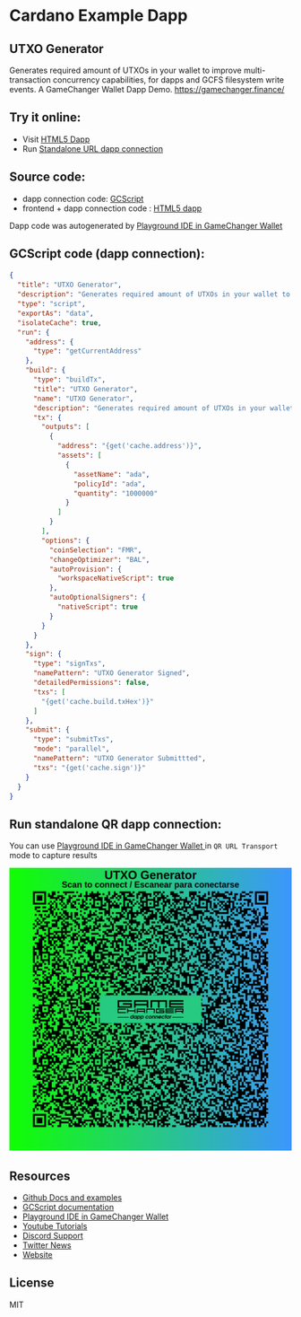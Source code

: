 
# Cardano Example Dapp

## **UTXO Generator**

Generates required amount of UTXOs in your wallet to improve multi-transaction concurrency capabilities, for dapps and GCFS filesystem write events. A GameChanger Wallet Dapp Demo. https://gamechanger.finance/


## Try it online: 

-  Visit [HTML5 Dapp](https://gamechangerfinance.github.io/gamechanger.wallet/examples/UTXO%20Generator.html)
-  Run [Standalone URL dapp connection](https://beta-wallet.gamechanger.finance/api/2/run/1-H4sIAAAAAAAAA7VSTW8TMRD9KyNfClJI4NpbSNWCBG1FikBCPUztSWLVa2894zYhyn9n7F1Qqgpxwpddj9943of3RrwEMqfm6833K7igSBklZTMxjthm34tPUY_HE2LI9FB8JgfYpRIF0gpqL4OPsEslwxOGQAKSwHd9To8EXQni30jGyGjrhWBTtCVninYHFnu888GLJ57AKmVw2PcMGB1cLM6XsPKBeMdCHTxlLwT0SFF4CnO4wI4WG4xryvBtmHumzXBGXZrCRqTn09lsrSg7oKYrHzFamqlC2fVV-SBT97TtU5Y5a82hoFY8p6CiF2g3ipRcaGJyUT_2Bp3LxFx_x3vWJIumSebj2WFi7ooP7gjU9jfbOv1vxkdl-58CWZWgZgb9SskEgnzPlcq2MkxF-iKq6MeROrNXWa9ObHVgOlZPXh-0CZnpN7r-Xg600VXj-hS83X10fwoPBaMq3mnh3du2zOH2cDsxqQlqPtrk45IC2VHi-ecv2jkEd6Wwzv-krPX38091fpF0rc_Lc0PvzVPK99yjpUsU_0jLIdaW2mGAX7VZGJZ-rea1mfElVtfEsEKOYqvbmy2P6VyjCOX4IiRoF7uWlaC-WndNufPMg8IVBqbqdnXtmbHtVUxl-4G21dzbSqDcdV6OKbTCQKJLrpZ6zDXa8E9arVUPnRnHP5texdWxKvwXLrW8ExAEAAA)

## Source code:

- dapp connection code: [GCScript](UTXO%20Generator.gcscript)
- frontend + dapp connection code : [HTML5 dapp](UTXO%20Generator.html)

Dapp code was autogenerated by [Playground IDE in GameChanger Wallet ](https://beta-wallet.gamechanger.finance/playground)

## GCScript code (dapp connection):
```json
{
  "title": "UTXO Generator",
  "description": "Generates required amount of UTXOs in your wallet to improve multi-transaction concurrency capabilities, for dapps and GCFS filesystem write events. A GameChanger Wallet Dapp Demo. https://gamechanger.finance/",
  "type": "script",
  "exportAs": "data",
  "isolateCache": true,
  "run": {
    "address": {
      "type": "getCurrentAddress"
    },
    "build": {
      "type": "buildTx",
      "title": "UTXO Generator",
      "name": "UTXO Generator",
      "description": "Generates required amount of UTXOs in your wallet to fulfill future tasks",
      "tx": {
        "outputs": [
          {
            "address": "{get('cache.address')}",
            "assets": [
              {
                "assetName": "ada",
                "policyId": "ada",
                "quantity": "1000000"
              }
            ]
          }
        ],
        "options": {
          "coinSelection": "FMR",
          "changeOptimizer": "BAL",
          "autoProvision": {
            "workspaceNativeScript": true
          },
          "autoOptionalSigners": {
            "nativeScript": true
          }
        }
      }
    },
    "sign": {
      "type": "signTxs",
      "namePattern": "UTXO Generator Signed",
      "detailedPermissions": false,
      "txs": [
        "{get('cache.build.txHex')}"
      ]
    },
    "submit": {
      "type": "submitTxs",
      "mode": "parallel",
      "namePattern": "UTXO Generator Submittted",
      "txs": "{get('cache.sign')}"
    }
  }
}
```

## Run standalone QR dapp connection: 

You can use [Playground IDE in GameChanger Wallet ](https://beta-wallet.gamechanger.finance/playground) in `QR URL Transport` mode to capture results

[![This GCScript/URL is too large! make it shorter uploading parts to GCFS. Unable to generate QR code](UTXO%20Generator.png)](https://gamechangerfinance.github.io/gamechanger.wallet/examples/UTXO%20Generator.png)

## Resources
- [Github Docs and examples](https://github.com/GameChangerFinance/gamechanger.wallet/)
- [GCScript documentation](https://beta-wallet.gamechanger.finance/doc/api/v2/api.html)
- [Playground IDE in GameChanger Wallet ](https://beta-wallet.gamechanger.finance/playground)
- [Youtube Tutorials](https://www.youtube.com/@gamechanger.finance)
- [Discord Support](https://discord.gg/vpbfyRaDKG)
- [Twitter News](https://twitter.com/GameChangerOk)
- [Website](https://gamechanger.finance)

## License
MIT 
    

